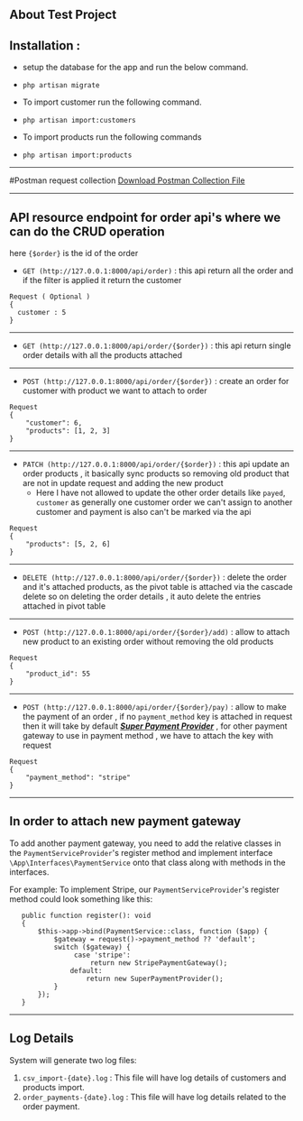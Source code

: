 
## About Test Project

## Installation : 
- setup the database for the app and run the below command.
- ``` php artisan migrate ```
 
- To import customer run the following command.
- ``` php artisan import:customers ```

- To import products run the following commands
- ``` php artisan import:products ```
---
#Postman request collection 
[Download Postman Collection File](postman_collection.json)

---

## API resource endpoint for order api's where we can do the CRUD operation 
here `{$order}` is the id of the order

- `GET (http://127.0.0.1:8000/api/order)` : this api return all the order and if the filter is applied it return the customer 
```
Request ( Optional ) 
{
  customer : 5
}
```   
---
- `GET (http://127.0.0.1:8000/api/order/{$order})` : this api return single order details with all the products attached
---
- `POST (http://127.0.0.1:8000/api/order/{$order})` : create an order for customer with product we want to attach to order
```
Request 
{
    "customer": 6,
    "products": [1, 2, 3]
}
```   
---
- `PATCH (http://127.0.0.1:8000/api/order/{$order})` : this api update an order products , it basically sync products  so removing old product that are not in update request and adding the new product 
  - Here I have not allowed to update the other order details like `payed`, `customer` as generally one customer order we can't assign to another customer and payment is also can't be marked via the api 
```
Request 
{
    "products": [5, 2, 6]
}
```   
---  
- `DELETE (http://127.0.0.1:8000/api/order/{$order})` : delete the order and it's attached products, as the pivot table is attached via the cascade delete so on deleting the order details , it auto delete the entries attached in pivot table 
---  

- `POST (http://127.0.0.1:8000/api/order/{$order}/add)` : allow to attach new product to an existing order without removing the old products 
```
Request 
{
    "product_id": 55
}
```
---  
- `POST (http://127.0.0.1:8000/api/order/{$order}/pay)` : allow to make the payment of an order , if no `payment_method`  key is attached in request then it will take by default **_[Super Payment Provider](https://superpay.view.agentur-loop.com/pay)_** , for other payment gateway to use in payment method , we have to attach the key with request 
```
Request 
{
    "payment_method": "stripe"  
}
```
---

## In order to attach new payment gateway 
To add another payment gateway, you need to add the relative classes in the `PaymentServiceProvider`'s register method and implement interface `\App\Interfaces\PaymentService` onto that class along with methods in the interfaces.

For example: To implement Stripe, our `PaymentServiceProvider`'s register method could look something like this:
```
   public function register(): void
   {
       $this->app->bind(PaymentService::class, function ($app) {
           $gateway = request()->payment_method ?? 'default';
           switch ($gateway) {
                case 'stripe':
                    return new StripePaymentGateway();
               default:
                   return new SuperPaymentProvider();
           }
       });
   }     
```
---
## Log Details

System will generate two log files:
1. `csv_import-{date}.log` : This file will have log details of customers and products import.
2. `order_payments-{date}.log` : This file will have log details related to the order payment.

